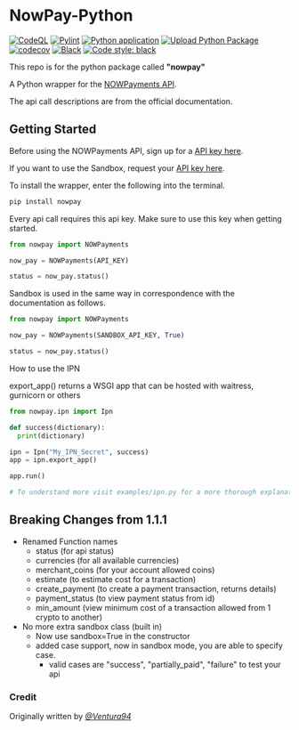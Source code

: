 # NowPay-Python

[![CodeQL](https://github.com/NikolaiSch/NowPay-Python/actions/workflows/codeql-analysis.yml/badge.svg)](https://github.com/NikolaiSch/NowPay-Python/actions/workflows/codeql-analysis.yml)
[![Pylint](https://github.com/NikolaiSch/NowPay-Python/actions/workflows/pylint.yml/badge.svg)](https://github.com/NikolaiSch/NowPay-Python/actions/workflows/pylint.yml)
[![Python application](https://github.com/NikolaiSch/NowPay-Python/actions/workflows/python-app.yml/badge.svg)](https://github.com/NikolaiSch/NowPay-Python/actions/workflows/python-app.yml)
[![Upload Python Package](https://github.com/NikolaiSch/NowPay-Python/actions/workflows/python-publish.yml/badge.svg)](https://github.com/NikolaiSch/NowPay-Python/actions/workflows/python-publish.yml)
[![codecov](https://codecov.io/gh/NikolaiSch/NowPay-Python/branch/main/graph/badge.svg?token=Z7NIDJI2LD)](https://codecov.io/gh/NikolaiSch/NowPay-Python)
[![Black](https://github.com/NikolaiSch/NowPay-Python/actions/workflows/black.yml/badge.svg)](https://github.com/NikolaiSch/NowPay-Python/actions/workflows/black.yml)
[![Code style: black](https://img.shields.io/badge/code%20style-black-000000.svg)](https://github.com/psf/black)

This repo is for the python package called __"nowpay"__

A Python wrapper for the [NOWPayments API](https://documenter.getpostman.com/view/7907941/S1a32n38?version=latest).  

The api call descriptions are from the official documentation.

## Getting Started

Before using the NOWPayments API, sign up for a [API key here](https://nowpayments.io/).

If you want to use the Sandbox, request your [API key here](https://account-sandbox.nowpayments.io/).

To install the wrapper, enter the following into the terminal.

```bash
pip install nowpay
```

Every api call requires this api key. Make sure to use this key when getting started.

```python
from nowpay import NOWPayments

now_pay = NOWPayments(API_KEY)

status = now_pay.status()
```

Sandbox is used in the same way in correspondence with the documentation as follows.

```python
from nowpay import NOWPayments

now_pay = NOWPayments(SANDBOX_API_KEY, True)

status = now_pay.status()
```

How to use the IPN  

export_app() returns a WSGI app that can be hosted with waitress, gurnicorn or others

```python
from nowpay.ipn import Ipn

def success(dictionary):
  print(dictionary)

ipn = Ipn("My_IPN_Secret", success)
app = ipn.export_app()

app.run()

# To understand more visit examples/ipn.py for a more thorough explanation
```

## Breaking Changes from 1.1.1

- Renamed Function names
  - status (for api status)
  - currencies (for all available currencies)
  - merchant_coins (for your account allowed coins)
  - estimate (to estimate cost for a transaction)
  - create_payment (to create a payment transaction, returns details)
  - payment_status (to view payment status from id)
  - min_amount (view minimum cost of a transaction allowed from 1 crypto to another)
- No more extra sandbox class (built in)
  - Now use sandbox=True in the constructor
  - added case support, now in sandbox mode, you are able to specify case.
    - valid cases are "success", "partially_paid", "failure" to test your api

### Credit

Originally written by _[@Ventura94](https://github.com/Ventura94)_
